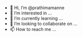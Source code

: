 - 👋 Hi, I’m @prathimamanne
- 👀 I’m interested in ...
- 🌱 I’m currently learning ...
- 💞️ I’m looking to collaborate on ...
- 📫 How to reach me ...

<!---
prathimamanne/prathimamanne is a ✨ special ✨ repository because its `README.md` (this file) appears on your GitHub profile.
You can click the Preview link to take a look at your changes.
--->
